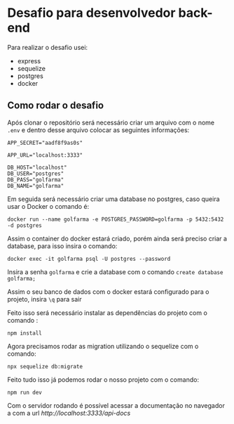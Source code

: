 # Desafio para desenvolvedor back-end

Para realizar o desafio usei:
- express
- sequelize
- postgres
- docker

## Como rodar o desafio

Após clonar o repositório será necessário criar um arquivo com o nome ```.env``` e dentro desse arquivo colocar as seguintes informações:

```
APP_SECRET="aadf8f9as0s"

APP_URL="localhost:3333"

DB_HOST="localhost"
DB_USER="postgres"
DB_PASS="golfarma"
DB_NAME="golfarma"
```

Em seguida será necessário criar uma database no postgres, caso queira usar o Docker o comando é:

```
docker run --name golfarma -e POSTGRES_PASSWORD=golfarma -p 5432:5432 -d postgres
```

Assim o container do docker estará criado, porém ainda será preciso criar a database, para isso insira o comando:

```
docker exec -it golfarma psql -U postgres --password
```

Insira a senha ```golfarma``` e crie a database com o comando ```create database golfarma;```

Assim o seu banco de dados com o docker estará configurado para o projeto, insira ```\q``` para sair

Feito isso será necessário instalar as dependências do projeto com o comando :

```npm install```

Agora precisamos rodar as migration utilizando o sequelize com o comando:

```npx sequelize db:migrate```

Feito tudo isso já podemos rodar o nosso projeto com o comando:

```npm run dev```

Com o servidor rodando é possível acessar a documentação no navegador a com a url *http://localhost:3333/api-docs*
